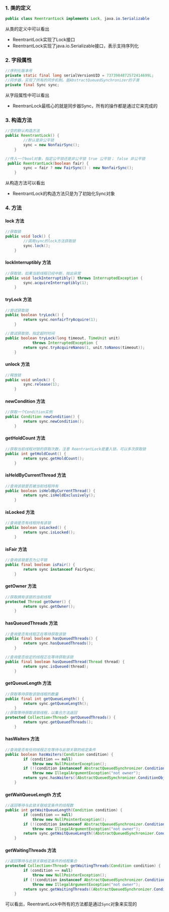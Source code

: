 ### 1. 类的定义

```java
public class ReentrantLock implements Lock, java.io.Serializable
```

从类的定义中可以看出

* ReentrantLock实现了Lock接口
* ReentrantLock实现了java.io.Serializable接口，表示支持序列化

### 2. 字段属性

```java
//序列化版本号
private static final long serialVersionUID = 7373984872572414699L;
//同步器，实现了所有的同步机制。是AbstractQueuedSynchronizer的子类
private final Sync sync;
```

从字段属性中可以看出

* ReentranLock最核心的就是同步器Sync，所有的操作都是通过它来完成的

### 3. 构造方法

```java
//空的默认构造方法
public ReentrantLock() {
    	//默认是非公平锁
        sync = new NonfairSync();
    }

//传入一个bool对象，指定公平锁还是非公平锁 true 公平锁； false 非公平锁
 public ReentrantLock(boolean fair) {
        sync = fair ? new FairSync() : new NonfairSync();
    }
```

从构造方法可以看出

* ReentrantLock的构造方法只是为了初始化Sync对象

### 4. 方法

#### lock 方法

```java
//获取锁
public void lock() {
    	//调用sync的lock方法获取锁
        sync.lock();
    }
```

#### lockInterruptibly 方法

```java
//获取锁，如果当前线程已经中断，抛出异常
public void lockInterruptibly() throws InterruptedException {
        sync.acquireInterruptibly(1);
    }
```

#### tryLock 方法

```java
//尝试获取锁
public boolean tryLock() {
        return sync.nonfairTryAcquire(1);
    }

//尝试获取锁，指定超时时间
public boolean tryLock(long timeout, TimeUnit unit)
            throws InterruptedException {
        return sync.tryAcquireNanos(1, unit.toNanos(timeout));
    }
```

####  unlock 方法

```java
//释放锁
public void unlock() {
        sync.release(1);
    }
```

#### newCondition 方法

```java
//获取一个Condition实例
public Condition newCondition() {
        return sync.newCondition();
    }
```

#### getHoldCount 方法

```java
//获取当前线程对锁的获取次数，注意 ReentrantLock是重入锁，可以多次获取锁
public int getHoldCount() {
        return sync.getHoldCount();
    }
```

#### isHeldByCurrentThread 方法

```java
//查询该锁是否被当前线程持有
public boolean isHeldByCurrentThread() {
        return sync.isHeldExclusively();
    }
```

#### isLocked 方法

```java
//查询是否有线程持有该锁
public boolean isLocked() {
        return sync.isLocked();
    }
```

#### isFair 方法

```java
//查询该锁是否为公平锁
public final boolean isFair() {
        return sync instanceof FairSync;
    }
```

#### getOwner 方法

```java
//获取拥有该锁的当前线程
protected Thread getOwner() {
        return sync.getOwner();
    }
```

#### hasQueuedThreads 方法

```java
//查询是否有线程正在等待获取该锁
public final boolean hasQueuedThreads() {
        return sync.hasQueuedThreads();
    }

//查询是否给定的线程正在等待获取该锁
public final boolean hasQueuedThread(Thread thread) {
        return sync.isQueued(thread);
    }
```

#### getQueueLength 方法

```java
//获取等待获取该锁线程的数量
public final int getQueueLength() {
        return sync.getQueueLength();
    }
//获取等待获取该锁线程，以集合方法返回
protected Collection<Thread> getQueuedThreads() {
        return sync.getQueuedThreads();
    }
```

#### hasWaiters 方法

```java
//查询是否有任何线程正在等待与此锁关联的给定条件
public boolean hasWaiters(Condition condition) {
        if (condition == null)
            throw new NullPointerException();
        if (!(condition instanceof AbstractQueuedSynchronizer.ConditionObject))
            throw new IllegalArgumentException("not owner");
        return sync.hasWaiters((AbstractQueuedSynchronizer.ConditionObject)condition);
    }
```

#### getWaitQueueLength  方式

```java
//返回等待与此锁关联给定条件的线程数
public int getWaitQueueLength(Condition condition) {
        if (condition == null)
            throw new NullPointerException();
        if (!(condition instanceof AbstractQueuedSynchronizer.ConditionObject))
            throw new IllegalArgumentException("not owner");
        return sync.getWaitQueueLength((AbstractQueuedSynchronizer.ConditionObject)condition);
    }
```

#### getWaitingThreads 方法

```java
//返回等待与此锁关联给定条件的线程集合
protected Collection<Thread> getWaitingThreads(Condition condition) {
        if (condition == null)
            throw new NullPointerException();
        if (!(condition instanceof AbstractQueuedSynchronizer.ConditionObject))
            throw new IllegalArgumentException("not owner");
        return sync.getWaitingThreads((AbstractQueuedSynchronizer.ConditionObject)condition);
    }
```



可以看出，ReentrantLock中所有的方法都是通过`Sync`对象来实现的
